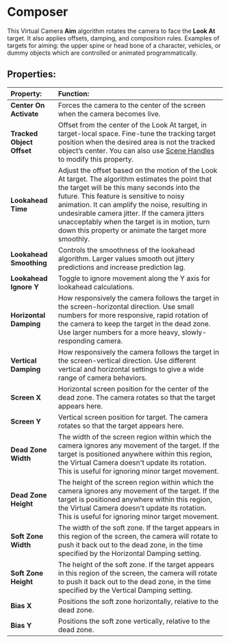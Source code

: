 # Composer

This Virtual Camera __Aim__ algorithm rotates the camera to face the __Look At__ target. It also applies offsets, damping, and composition rules. Examples of targets for aiming: the upper spine or head bone of a character, vehicles, or dummy objects which are controlled or animated programmatically.

## Properties:

| **Property:** | **Function:** |
|:---|:---|
| **Center On Activate** | Forces the camera to the center of the screen when the camera becomes live. |
| **Tracked Object Offset** | Offset from the center of the Look At target, in target-local space. Fine-tune the tracking target position when the desired area is not the tracked object’s center. You can also use [Scene Handles](handles.md) to modify this property. |
| __Lookahead Time__ | Adjust the offset based on the motion of the Look At target. The algorithm estimates the point that the target will be this many seconds into the future. This feature is sensitive to noisy animation. It can amplify the noise, resulting in undesirable camera jitter. If the camera jitters unacceptably when the target is in motion, turn down this property or animate the target more smoothly. |
| __Lookahead Smoothing__ | Controls the smoothness of the lookahead algorithm. Larger values smooth out jittery predictions and increase prediction lag. |
| __Lookahead Ignore Y__ | Toggle to ignore movement along the Y axis for lookahead calculations. |
| __Horizontal Damping__ | How responsively the camera follows the target in the screen-horizontal direction. Use small numbers for more responsive, rapid rotation of the camera to keep the target in the dead zone. Use larger numbers for a more heavy, slowly-responding camera.  |
| __Vertical Damping__ | How responsively the camera follows the target in the screen-vertical direction. Use different vertical and horizontal settings to give a wide range of camera behaviors. |
| __Screen X__ | Horizontal screen position for the center of the dead zone. The camera rotates so that the target appears here. |
| __Screen Y__ | Vertical screen position for target. The camera rotates so that the target appears here. |
| __Dead Zone Width__ | The width of the screen region within which the camera ignores any movement of the target. If the target is positioned anywhere within this region, the Virtual Camera doesn't update its rotation. This is useful for ignoring minor target movement.  |
| __Dead Zone Height__ | The height of the screen region within which the camera ignores any movement of the target. If the target is positioned anywhere within this region, the Virtual Camera doesn't update its rotation. This is useful for ignoring minor target movement. |
| __Soft Zone Width__ | The width of the soft zone. If the target appears in this region of the screen, the camera will rotate to push it back out to the dead zone, in the time specified by the Horizontal Damping setting. |
| __Soft Zone Height__ | The height of the soft zone. If the target appears in this region of the screen, the camera will rotate to push it back out to the dead zone, in the time specified by the Vertical Damping setting. |
| __Bias X__ | Positions the soft zone horizontally, relative to the dead zone. |
| __Bias Y__ | Positions the soft zone vertically, relative to the dead zone. |

